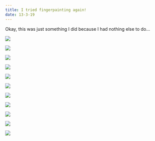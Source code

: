 ```yaml
---
title: I tried fingerpainting again!
date: 13-3-19
---
```


Okay, this was just something I did because I had nothing else to do...

![](/images/crazysleep/s1.jpg/)

![](/images/crazysleep/s2.jpg/)

![](/images/crazysleep/s3.jpg/)

![](/images/crazysleep/s4.jpg/)

![](/images/crazysleep/s5.jpg/)

![](/images/crazysleep/s6.jpg/)

![](/images/crazysleep/s7.jpg/)

![](/images/crazysleep/s8.jpg/)

![](/images/crazysleep/s9.jpg/)

![](/images/crazysleep/s10.jpg/)

![](/images/crazysleep/s11.jpg/)
